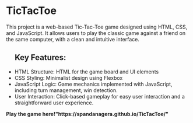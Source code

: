 # TicTacToe
This project is a web-based Tic-Tac-Toe game designed using HTML, CSS, and JavaScript. It allows users to play the classic game against a friend on the same computer, with a clean and intuitive interface.
<ul><h2>Key Features:</h2>
<li>HTML Structure: HTML for the game board and UI elements</li>
<li>CSS Styling: Minimalist design using Flexbox</li>
<li>JavaScript Logic: Game mechanics implemented with JavaScript, including turn management, win detection.</li>
<li>User Interaction: Click-based gameplay for easy user interaction and a straightforward user experience.</li>
</ul>
<p><b>Play the game here!"https://spandanagera.github.io/TicTacToe/"</b></p>
